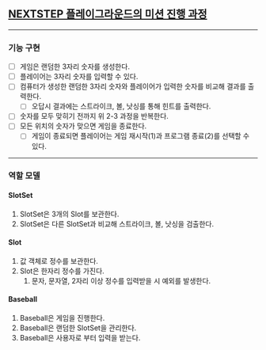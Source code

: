 ## [NEXTSTEP 플레이그라운드의 미션 진행 과정](https://github.com/next-step/nextstep-docs/blob/master/playground/README.md)

---
### 기능 구현
- [ ] 게임은 랜덤한 3자리 숫자를 생성한다.
- [ ] 플레이어는 3자리 숫자를 입력할 수 있다.
- [ ] 컴퓨터가 생성한 랜덤한 3자리 숫자와 플레이어가 입력한 숫자를 비교해 결과를 출력한다.
    - [ ] 오답시 결과에는 스트라이크, 볼, 낫싱를 통해 힌트를 출력한다.
- [ ] 숫자를 모두 맞히기 전까지 위 2-3 과정을 반복한다.
- [ ] 모든 위치의 숫자가 맞으면 게임을 종료한다.
    - [ ] 게임이 종료되면 플레이어는 게임 재시작(1)과 프로그램 종료(2)를 선택할 수 있다.

---
### 역할 모델
#### SlotSet
1. SlotSet은 3개의 Slot를 보관한다.
2. SlotSet은 다른 SlotSet과 비교해 스트라이크, 볼, 낫싱을 검출한다.

#### Slot
1. 값 객체로 정수를 보관한다.
2. Slot은 한자리 정수를 가진다.
   1. 문자, 문자열, 2자리 이상 정수를 입력받을 시 예외를 발생한다.

#### Baseball
1. Baseball은 게임을 진행한다.
2. Baseball은 랜덤한 SlotSet을 관리한다.
3. Baseball은 사용자로 부터 입력을 받는다.

